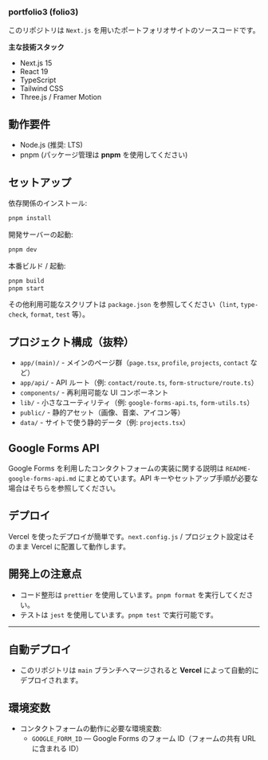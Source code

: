 ### portfolio3 (folio3)

このリポジトリは `Next.js` を用いたポートフォリオサイトのソースコードです。

**主な技術スタック**

- Next.js 15
- React 19
- TypeScript
- Tailwind CSS
- Three.js / Framer Motion

## 動作要件

- Node.js (推奨: LTS)
- pnpm (パッケージ管理は **pnpm** を使用してください)

## セットアップ

依存関係のインストール:

```bash
pnpm install
```

開発サーバーの起動:

```bash
pnpm dev
```

本番ビルド / 起動:

```bash
pnpm build
pnpm start
```

その他利用可能なスクリプトは `package.json` を参照してください（`lint`, `type-check`, `format`, `test` 等）。

## プロジェクト構成（抜粋）

- `app/(main)/` - メインのページ群（`page.tsx`, `profile`, `projects`, `contact` など）
- `app/api/` - API ルート（例: `contact/route.ts`, `form-structure/route.ts`）
- `components/` - 再利用可能な UI コンポーネント
- `lib/` - 小さなユーティリティ（例: `google-forms-api.ts`, `form-utils.ts`）
- `public/` - 静的アセット（画像、音楽、アイコン等）
- `data/` - サイトで使う静的データ（例: `projects.tsx`）

## Google Forms API

Google Forms を利用したコンタクトフォームの実装に関する説明は `README-google-forms-api.md` にまとめています。API キーやセットアップ手順が必要な場合はそちらを参照してください。

## デプロイ

Vercel を使ったデプロイが簡単です。`next.config.js` / プロジェクト設定はそのまま Vercel に配置して動作します。

## 開発上の注意点

- コード整形は `prettier` を使用しています。`pnpm format` を実行してください。
- テストは `jest` を使用しています。`pnpm test` で実行可能です。

---

## 自動デプロイ

- このリポジトリは `main` ブランチへマージされると **Vercel** によって自動的にデプロイされます。

## 環境変数

- コンタクトフォームの動作に必要な環境変数:
  - `GOOGLE_FORM_ID` — Google Forms のフォーム ID（フォームの共有 URL に含まれる ID）
